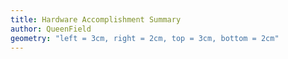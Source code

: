 ```yaml
---
title: Hardware Accomplishment Summary
author: QueenField
geometry: "left = 3cm, right = 2cm, top = 3cm, bottom = 2cm"
---
```

